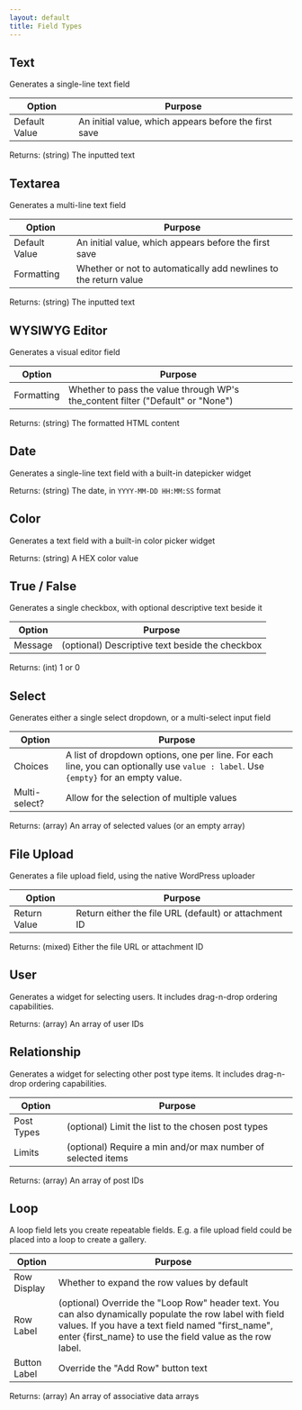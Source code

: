 ```yaml
---
layout: default
title: Field Types
---
```


## Text
Generates a single-line text field

| Option | Purpose |
|--------|---------|
| Default Value | An initial value, which appears before the first save |

Returns: (string) The inputted text

## Textarea
Generates a multi-line text field

| Option | Purpose |
|--------|---------|
| Default Value | An initial value, which appears before the first save |
| Formatting | Whether or not to automatically add newlines to the return value |

Returns: (string) The inputted text

## WYSIWYG Editor
Generates a visual editor field

| Option | Purpose |
|--------|---------|
| Formatting | Whether to pass the value through WP's the_content filter ("Default" or "None") |

Returns: (string) The formatted HTML content

## Date
Generates a single-line text field with a built-in datepicker widget

Returns: (string) The date, in `YYYY-MM-DD HH:MM:SS` format

## Color
Generates a text field with a built-in color picker widget

Returns: (string) A HEX color value

## True / False
Generates a single checkbox, with optional descriptive text beside it

| Option | Purpose |
|--------|---------|
| Message | (optional) Descriptive text beside the checkbox |

Returns: (int) 1 or 0

## Select
Generates either a single select dropdown, or a multi-select input field

| Option | Purpose |
|--------|---------|
| Choices | A list of dropdown options, one per line. For each line, you can optionally use `value : label`. Use `{empty}` for an empty value. |
| Multi-select? | Allow for the selection of multiple values |

Returns: (array) An array of selected values (or an empty array)

## File Upload
Generates a file upload field, using the native WordPress uploader

| Option | Purpose |
|--------|---------|
| Return Value | Return either the file URL (default) or attachment ID |

Returns: (mixed) Either the file URL or attachment ID

## User
Generates a widget for selecting users. It includes drag-n-drop ordering capabilities.

Returns: (array) An array of user IDs

## Relationship
Generates a widget for selecting other post type items. It includes drag-n-drop ordering capabilities.

| Option | Purpose |
|--------|---------|
| Post Types | (optional) Limit the list to the chosen post types |
| Limits | (optional) Require a min and/or max number of selected items |

Returns: (array) An array of post IDs

## Loop
A loop field lets you create repeatable fields. E.g. a file upload field could be placed into a loop to create a gallery.

| Option | Purpose |
|--------|---------|
| Row Display | Whether to expand the row values by default |
| Row Label | (optional) Override the "Loop Row" header text. You can also dynamically populate the row label with field values. If you have a text field named "first_name", enter {first_name} to use the field value as the row label. |
| Button Label | Override the "Add Row" button text |

Returns: (array) An array of associative data arrays
